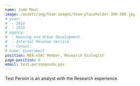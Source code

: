 ```yaml
---
name: Jude Maul
image: /assets/img/team-images/team-placeholder-300-300.jpg
# year:
#  - 2018
#  - 2019
# agency:   
#  - Housing and Urban Development
#  - Internal Revenue Service
#  - Census
# home: Government
position: NEA eSAC Member, Research Ecologist
page-position: 6
email: test.person@usda.gov
---
```


Test Person is an analyst with the Research experience.
